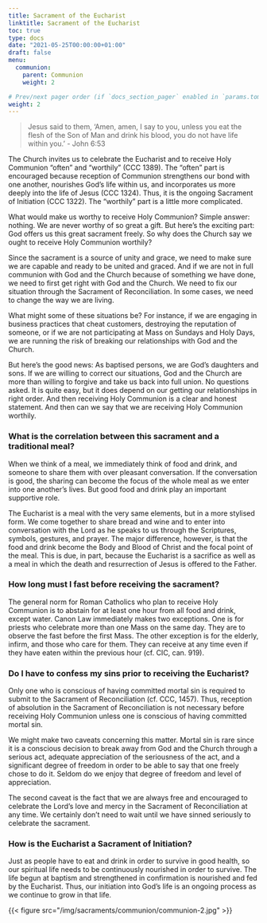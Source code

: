 ```yaml
---
title: Sacrament of the Eucharist
linktitle: Sacrament of the Eucharist
toc: true
type: docs
date: "2021-05-25T00:00:00+01:00"
draft: false
menu:
  communion:
    parent: Communion
    weight: 2

# Prev/next pager order (if `docs_section_pager` enabled in `params.toml`)
weight: 2
---
```


> Jesus said to them, ‘Amen, amen, I say to you, unless you eat the flesh of the Son of Man and drink his blood, you do not have life within you.’ - John 6:53

The Church invites us to celebrate the Eucharist and to receive Holy Communion “often” and “worthily” (CCC 1389). The “often” part is encouraged because reception of Communion strengthens our bond with one another, nourishes God’s life within us, and incorporates us more deeply into the life of Jesus (CCC 1324). Thus, it is the ongoing Sacrament of Initiation (CCC 1322). The “worthily” part is a little more complicated.

What would make us worthy to receive Holy Communion? Simple answer: nothing. We are never worthy of so great a gift. But here’s the exciting part: God offers us this great sacrament freely. So why does the Church say we ought to receive Holy Communion worthily?

Since the sacrament is a source of unity and grace, we need to make sure we are capable and ready to be united and graced. And if we are not in full communion with God and the Church because of something we have done, we need to first get right with God and the Church. We need to fix our situation through the Sacrament of Reconciliation. In some cases, we need to change the way we are living.

What might some of these situations be? For instance, if we are engaging in business practices that cheat customers, destroying the reputation of someone, or if we are not participating at Mass on Sundays and Holy Days, we are running the risk of breaking our relationships with God and the Church.

But here’s the good news: As baptised persons, we are God’s daughters and sons. If we are willing to correct our situations, God and the Church are more than willing to forgive and take us back into full union. No questions asked. It is quite easy, but it does depend on our getting our relationships in right order. And then receiving Holy Communion is a clear and honest statement. And then can we say that we are receiving Holy Communion worthily.


### What is the correlation between this sacrament and a traditional meal?
When we think of a meal, we immediately think of food and drink, and someone to share them with over pleasant conversation. If the conversation is good, the sharing can become the focus of the whole meal as we enter into one another’s lives. But good food and drink play an important supportive role.

The Eucharist is a meal with the very same elements, but in a more stylised form. We come together to share bread and wine and to enter into conversation with the Lord as he speaks to us through the Scriptures, symbols, gestures, and prayer. The major difference, however, is that the food and drink become the Body and Blood of Christ and the focal point of the meal. This is due, in part, because the Eucharist is a sacrifice as well as a meal in which the death and resurrection of Jesus is offered to the Father.


### How long must I fast before receiving the sacrament?
The general norm for Roman Catholics who plan to receive Holy Communion is to abstain for at least one hour from all food and drink, except water. Canon Law immediately makes two exceptions. One is for priests who celebrate more than one Mass on the same day. They are to observe the fast before the first Mass. The other exception is for the elderly, infirm, and those who care for them. They can receive at any time even if they have eaten within the previous hour (cf. CIC, can. 919).


### Do I have to confess my sins prior to receiving the Eucharist?
Only one who is conscious of having committed mortal sin is required to submit to the Sacrament of Reconciliation (cf. CCC, 1457). Thus, reception of absolution in the Sacrament of Reconciliation is not necessary before receiving Holy Communion unless one is conscious of having committed mortal sin.

We might make two caveats concerning this matter. Mortal sin is rare since it is a conscious decision to break away from God and the Church through a serious act, adequate appreciation of the seriousness of the act, and a significant degree of freedom in order to be able to say that one freely chose to do it. Seldom do we enjoy that degree of freedom and level of appreciation.

The second caveat is the fact that we are always free and encouraged to celebrate the Lord’s love and mercy in the Sacrament of Reconciliation at any time. We certainly don’t need to wait until we have sinned seriously to celebrate the sacrament.


### How is the Eucharist a Sacrament of Initiation?
Just as people have to eat and drink in order to survive in good health, so our spiritual life needs to be continuously nourished in order to survive. The life begun at baptism and strengthened in confirmation is nourished and fed by the Eucharist. Thus, our initiation into God’s life is an ongoing process as we continue to grow in that life.

{{< figure src="/img/sacraments/communion/communion-2.jpg" >}}

